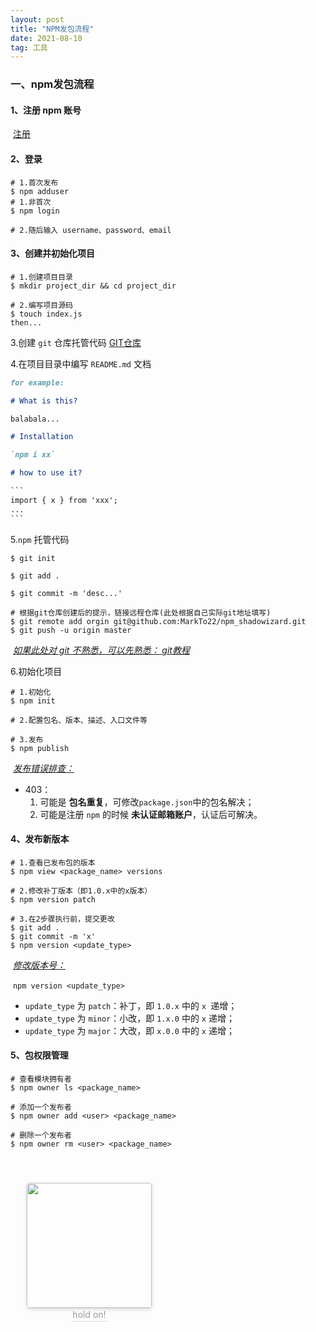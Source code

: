 ```yaml
---
layout: post
title: "NPM发包流程"
date: 2021-08-10  
tag: 工具
---
```


### 一、npm发包流程

#### 	1、注册 npm 账号
​		<a href="https://www.npmjs.com/signup">注册</a>

#### 	2、登录

```shell
# 1.首次发布
$ npm adduser
# 1.非首次
$ npm login

# 2.随后输入 username、password、email
```

#### 3、创建并初始化项目

```shell
# 1.创建项目目录
$ mkdir project_dir && cd project_dir

# 2.编写项目源码
$ touch index.js
then...
```

3.创建 `git` 仓库托管代码
	<a href="https://github.com/new">GIT仓库</a>

4.在项目目录中编写 `README.md` 文档

```markdown
for example:

# What is this?

balabala...

# Installation

`npm i xx`

# how to use it?

​```
import { x } from 'xxx';
...
​```
```

5.`npm` 托管代码

```shell
$ git init

$ git add .

$ git commit -m 'desc...'

# 根据git仓库创建后的提示，链接远程仓库(此处根据自己实际git地址填写)
$ git remote add orgin git@github.com:MarkTo22/npm_shadowizard.git
$ git push -u origin master
```

​	*<u>如果此处对 git 不熟悉，可以先熟悉： [git教程](https://markto22.github.io/2018/07/GitTutorial/)</u>*

6.初始化项目

```shell
# 1.初始化
$ npm init

# 2.配置包名、版本、描述、入口文件等

# 3.发布
$ npm publish
```

​	*<u>发布错误排查：</u>*

- 403：
  1. 可能是 **包名重复**，可修改`package.json`中的包名解决；
  2. 可能是注册 `npm` 的时候 **未认证邮箱账户**，认证后可解决。

#### 4、发布新版本

```shell
# 1.查看已发布包的版本
$ npm view <package_name> versions

# 2.修改补丁版本（即1.0.x中的x版本）
$ npm version patch

# 3.在2步骤执行前，提交更改
$ git add .
$ git commit -m 'x'
$ npm version <update_type>
```

​	*<u>修改版本号：</u>*

​	`npm version <update_type>`

- `update_type` 为 `patch`：补丁，即 `1.0.x` 中的 `x `递增；
- `update_type` 为 `minor`：小改，即 `1.x.0` 中的 `x` 递增；
- `update_type` 为 `major`：大改，即 `x.0.0` 中的 `x` 递增；

#### 5、包权限管理

```shell
# 查看模块拥有者
$ npm owner ls <package_name>

# 添加一个发布者
$ npm owner add <user> <package_name>

# 删除一个发布者
$ npm owner rm <user> <package_name>
```



​		





<center style="float:left;width: 50%;height: 200px;margin: 10px 0;">
    <img style="border-radius: 0.3125em;
    box-shadow: 0 2px 4px 0 rgba(34,36,38,.12),0 2px 10px 0 rgba(34,36,38,.08);" 
    src="https://uploadfile.huiyi8.com/2015/0105/20150105111056434.gif" width="200px">
    <br>
    <div style="color:orange; border-bottom: 1px solid #d9d9d9;
    display: inline-block;
    color: #999;
    padding: 2px;">hold on!</div>
</center>



